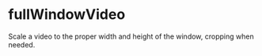 fullWindowVideo
===============

Scale a video to the proper width and height of the window, cropping when needed.
